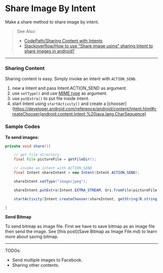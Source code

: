 # Share Image By Intent
Make a share method to share image by intent.

> See Also:
> - [CodePath/Sharing Content with Intents](https://guides.codepath.com/android/Sharing-Content-with-Intents#sharing-local-content)
> - [Stackoverflow/How to use “Share image using” sharing Intent to share images in android?](http://stackoverflow.com/questions/7661875/how-to-use-share-image-using-sharing-intent-to-share-images-in-android)

----

### Sharing Content
Sharing content is easy. Simply invoke an intent with `ACTION_SEND`.

1. new a Intent and pass Intent.ACTION_SEND as argument.
2. use `setType()` and use [MIME type](https://www.sitepoint.com/web-foundations/mime-types-complete-list/) as argument.
3. use `putExtra()` to put file inside intent.
4. start Intent using `startActivity()` and create a [chooser](https://developer.android.com/reference/android/content/Intent.html#createChooser(android.content.Intent,%20java.lang.CharSequence)

### Sample Codes

__To send images:__

``` java
private void share(){

    // get file directory.
    final File pictureFile = getFileDir();

    // invoke an intent with ACTION_SEND
    final Intent shareIntent = new Intent(Intent.ACTION_SEND);

    shareIntent.setType("image/jpeg");

    shareIntent.putExtra(Intent.EXTRA_STREAM, Uri.fromFile(pictureFile));

    startActivity(Intent.createChooser(shareIntent, getString(R.string.share_using)));

}
```

__Send Bitmap__

To send bitmap as image file. First we have to save bitmap as an image file then send the image.
See [this post](Save Bitmap as Image File.md) to learn more about saving bitmap.

---

TODOs:
- Send multiple images to Facebook.
- Sharing other contents.
